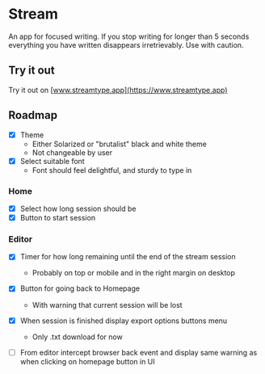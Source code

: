 # Stream
An app for focused writing. If you stop writing for longer than 5 seconds everything you have written disappears irretrievably. Use with caution.

## Try it out
Try it out on [www.streamtype.app](https://www.streamtype.app)

## Roadmap

- [x] Theme
    - Either Solarized or "brutalist" black and white theme
    - Not changeable by user
- [x] Select suitable font
    - Font should feel delightful, and sturdy to type in

### Home

- [x] Select how long session should be
- [x] Button to start session

### Editor

- [x] Timer for how long remaining until the end of the stream session
    - Probably on top or mobile and in the right margin on desktop
- [x] Button for going back to Homepage
    - With warning that current session will be lost
- [x] When session is finished display export options buttons menu
    - Only .txt download for now
- [ ] From editor intercept browser back event and display same warning as when clicking on homepage button in UI

